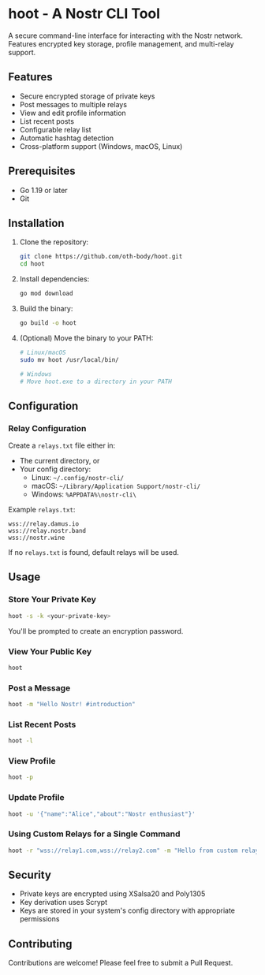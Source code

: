 # hoot - A Nostr CLI Tool

A secure command-line interface for interacting with the Nostr network. Features encrypted key storage, profile management, and multi-relay support.

## Features

- Secure encrypted storage of private keys
- Post messages to multiple relays
- View and edit profile information
- List recent posts
- Configurable relay list
- Automatic hashtag detection
- Cross-platform support (Windows, macOS, Linux)

## Prerequisites

- Go 1.19 or later
- Git

## Installation

1. Clone the repository:
   ```bash
   git clone https://github.com/oth-body/hoot.git
   cd hoot
   ```

2. Install dependencies:
   ```bash
   go mod download
   ```

3. Build the binary:
   ```bash
   go build -o hoot
   ```

4. (Optional) Move the binary to your PATH:
   ```bash
   # Linux/macOS
   sudo mv hoot /usr/local/bin/

   # Windows
   # Move hoot.exe to a directory in your PATH
   ```

## Configuration

### Relay Configuration

Create a `relays.txt` file either in:
- The current directory, or
- Your config directory:
  - Linux: `~/.config/nostr-cli/`
  - macOS: `~/Library/Application Support/nostr-cli/`
  - Windows: `%APPDATA%\nostr-cli\`

Example `relays.txt`:
```
wss://relay.damus.io
wss://relay.nostr.band
wss://nostr.wine
```

If no `relays.txt` is found, default relays will be used.

## Usage

### Store Your Private Key

```bash
hoot -s -k <your-private-key>
```
You'll be prompted to create an encryption password.

### View Your Public Key

```bash
hoot
```

### Post a Message

```bash
hoot -m "Hello Nostr! #introduction"
```

### List Recent Posts

```bash
hoot -l
```

### View Profile

```bash
hoot -p
```

### Update Profile

```bash
hoot -u '{"name":"Alice","about":"Nostr enthusiast"}'
```

### Using Custom Relays for a Single Command

```bash
hoot -r "wss://relay1.com,wss://relay2.com" -m "Hello from custom relays!"
```

## Security

- Private keys are encrypted using XSalsa20 and Poly1305
- Key derivation uses Scrypt
- Keys are stored in your system's config directory with appropriate permissions


## Contributing

Contributions are welcome! Please feel free to submit a Pull Request.
